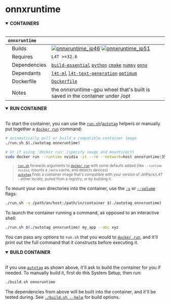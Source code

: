 # onnxruntime

<details open>
<summary><b>CONTAINERS</b></summary>
<br>

| **`onnxruntime`** | |
| :-- | :-- |
| &nbsp;&nbsp;&nbsp;Builds | [![`onnxruntime_jp46`](https://img.shields.io/github/actions/workflow/status/dusty-nv/jetson-containers/onnxruntime_jp46.yml?label=onnxruntime_jp46)](https://github.com/dusty-nv/jetson-containers/actions/workflows/onnxruntime_jp46.yml) [![`onnxruntime_jp51`](https://img.shields.io/github/actions/workflow/status/dusty-nv/jetson-containers/onnxruntime_jp51.yml?label=onnxruntime_jp51)](https://github.com/dusty-nv/jetson-containers/actions/workflows/onnxruntime_jp51.yml) |
| &nbsp;&nbsp;&nbsp;Requires | `L4T >=32.6` |
| &nbsp;&nbsp;&nbsp;Dependencies | [`build-essential`](/packages/build-essential) [`python`](/packages/python) [`cmake`](/packages/cmake/cmake_pip) [`numpy`](/packages/numpy) [`onnx`](/packages/onnx) |
| &nbsp;&nbsp;&nbsp;Dependants | [`l4t-ml`](/packages/l4t/l4t-ml) [`l4t-text-generation`](/packages/l4t/l4t-text-generation) [`optimum`](/packages/llm/optimum) |
| &nbsp;&nbsp;&nbsp;Dockerfile | [`Dockerfile`](Dockerfile) |
| &nbsp;&nbsp;&nbsp;Notes | the onnxruntime-gpu wheel that's built is saved in the container under /opt |

</details>

<details open>
<summary><b>RUN CONTAINER</b></summary>
<br>

To start the container, you can use the [`run.sh`](/run.sh)/[`autotag`](/autotag) helpers or manually put together a [`docker run`](https://docs.docker.com/engine/reference/commandline/run/) command:
```bash
# automatically pull or build a compatible container image
./run.sh $(./autotag onnxruntime)

# or if using 'docker run' (specify image and mounts/ect)
sudo docker run --runtime nvidia -it --rm --network=host onnxruntime:35.4.1

```
> <sup>[`run.sh`](/run.sh) forwards arguments to [`docker run`](https://docs.docker.com/engine/reference/commandline/run/) with some defaults added (like `--runtime nvidia`, mounts a `/data` cache, and detects devices)</sup><br>
> <sup>[`autotag`](/autotag) finds a container image that's compatible with your version of JetPack/L4T - either locally, pulled from a registry, or by building it.</sup>

To mount your own directories into the container, use the [`-v`](https://docs.docker.com/engine/reference/commandline/run/#volume) or [`--volume`](https://docs.docker.com/engine/reference/commandline/run/#volume) flags:
```bash
./run.sh -v /path/on/host:/path/in/container $(./autotag onnxruntime)
```
To launch the container running a command, as opposed to an interactive shell:
```bash
./run.sh $(./autotag onnxruntime) my_app --abc xyz
```
You can pass any options to `run.sh` that you would to [`docker run`](https://docs.docker.com/engine/reference/commandline/run/), and it'll print out the full command that it constructs before executing it.
</details>
<details open>
<summary><b>BUILD CONTAINER</b></summary>
<br>

If you use [`autotag`](/autotag) as shown above, it'll ask to build the container for you if needed.  To manually build it, first do this System Setup, then run:
```bash
./build.sh onnxruntime
```
The dependencies from above will be built into the container, and it'll be tested during.  See [`./build.sh --help`](/jetson_containers/build.py) for build options.
</details>
